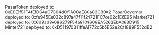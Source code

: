 

PasarToken deployed to: 0xE8E1f51F4fEfD64aC7C04dCf1A0CaE8Ca83C80A2
PasarGovernor deployed to: 0xfe945Ee032c897a47f11f24721FC7ce02c1E6E95
Market721 deployed to: 0x6d8ad3e086278F54a8108609EA5262EbA063D915
Minter721 deployed to: 0xD511970311ffeA1772c5b5E52e2Cf1889F552dB2